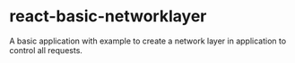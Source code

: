 # react-basic-networklayer
A basic application with example to create a network layer in application to control all requests.
